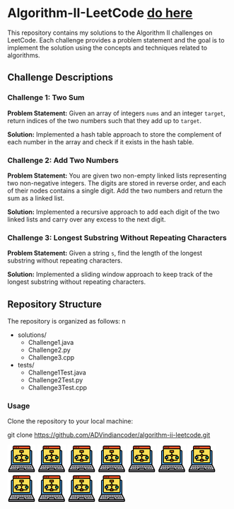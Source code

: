 # Algorithm-II-LeetCode   [do here ](https://leetcode.com/study-plan/algorithm/?progress=xct2nw8g)

This repository contains my solutions to the Algorithm II challenges on LeetCode. Each challenge provides a problem statement and the goal is to implement the solution using the concepts and techniques related to algorithms.

## Challenge Descriptions

### Challenge 1: Two Sum

**Problem Statement:** Given an array of integers `nums` and an integer `target`, return indices of the two numbers such that they add up to `target`.

**Solution:** Implemented a hash table approach to store the complement of each number in the array and check if it exists in the hash table.

### Challenge 2: Add Two Numbers

**Problem Statement:** You are given two non-empty linked lists representing two non-negative integers. The digits are stored in reverse order, and each of their nodes contains a single digit. Add the two numbers and return the sum as a linked list.

**Solution:** Implemented a recursive approach to add each digit of the two linked lists and carry over any excess to the next digit.

### Challenge 3: Longest Substring Without Repeating Characters

**Problem Statement:** Given a string `s`, find the length of the longest substring without repeating characters.

**Solution:** Implemented a sliding window approach to keep track of the longest substring without repeating characters.

## Repository Structure

The repository is organized as follows:
n
- solutions/
  - Challenge1.java
  - Challenge2.py
  - Challenge3.cpp
- tests/
  - Challenge1Test.java
  - Challenge2Test.py
  - Challenge3Test.cpp
 
 ### Usage
Clone the repository to your local machine:

git clone https://github.com/ADVindiancoder/algorithm-ii-leetcode.git

![Algorithm Icon](https://github.com/ADVindiancoder/Algorithm-II-LeetCode/blob/main/icons8-algorithm-64.png)
![Algorithm Icon](https://github.com/ADVindiancoder/Algorithm-II-LeetCode/blob/main/icons8-algorithm-64.png)
![Algorithm Icon](https://github.com/ADVindiancoder/Algorithm-II-LeetCode/blob/main/icons8-algorithm-64.png)
![Algorithm Icon](https://github.com/ADVindiancoder/Algorithm-II-LeetCode/blob/main/icons8-algorithm-64.png)
![Algorithm Icon](https://github.com/ADVindiancoder/Algorithm-II-LeetCode/blob/main/icons8-algorithm-64.png)
![Algorithm Icon](https://github.com/ADVindiancoder/Algorithm-II-LeetCode/blob/main/icons8-algorithm-64.png)
![Algorithm Icon](https://github.com/ADVindiancoder/Algorithm-II-LeetCode/blob/main/icons8-algorithm-64.png)
![Algorithm Icon](https://github.com/ADVindiancoder/Algorithm-II-LeetCode/blob/main/icons8-algorithm-64.png)
![Algorithm Icon](https://github.com/ADVindiancoder/Algorithm-II-LeetCode/blob/main/icons8-algorithm-64.png)
![Algorithm Icon](https://github.com/ADVindiancoder/Algorithm-II-LeetCode/blob/main/icons8-algorithm-64.png)
![Algorithm Icon](https://github.com/ADVindiancoder/Algorithm-II-LeetCode/blob/main/icons8-algorithm-64.png)



